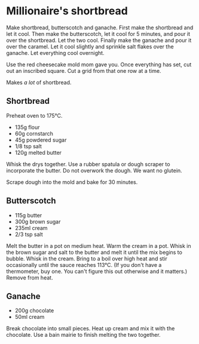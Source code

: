 # Millionaire's shortbread

Make shortbread, butterscotch and ganache.
First make the shortbread and let it cool.
Then make the butterscotch, let it cool for 5 minutes, and pour it over the shortbread.
Let the two cool.
Finally make the ganache and pour it over the caramel.
Let it cool slightly and sprinkle salt flakes over the ganache.
Let everything cool overnight.

Use the red cheesecake mold mom gave you.
Once everything has set, cut out an inscribed square.
Cut a grid from that one row at a time.

Makes _a lot_ of shortbread.

## Shortbread

Preheat oven to 175°C.

* 135g flour
* 60g cornstarch
* 45g powdered sugar
* 1/8 tsp salt
* 120g melted butter

Whisk the drys together.
Use a rubber spatula or dough scraper to incorporate the butter.
Do not overwork the dough.
We want no glutein.

Scrape dough into the mold and bake for 30 minutes.

## Butterscotch

* 115g butter
* 300g brown sugar
* 235ml cream
* 2/3 tsp salt

Melt the butter in a pot on medium heat.
Warm the cream in a pot.
Whisk in the brown sugar and salt to the butter and melt it until the mix begins to bubble.
Whisk in the cream.
Bring to a boil over high heat and stir occasionally until the sauce reaches 113°C.
(If you don't have a thermometer, buy one. You can't figure this out otherwise and it matters.)
Remove from heat.

## Ganache

* 200g chocolate
* 50ml cream

Break chocolate into small pieces.
Heat up cream and mix it with the chocolate.
Use a bain mairie to finish melting the two together.
